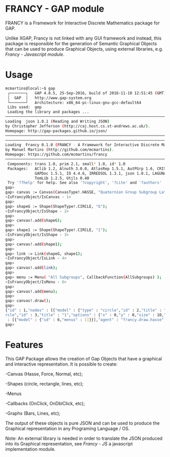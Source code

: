 # FRANCY - GAP module

FRANCY is a Framework for Interactive Discrete Mathematics package for GAP.

Unlike XGAP, Francy is not linked with any GUI framework and instead, this package is responsible for the generation 
of Semantic Graphical Objects that can be used to produce Graphical Objects, using external libraries, e.g. _Francy - Javascript module_.

# Usage

```bash
mcmartins@local:~$ gap
 ┌───────┐   GAP 4.8.5, 25-Sep-2016, build of 2016-11-10 12:51:45 (GMT)
 │  GAP  │   http://www.gap-system.org
 └───────┘   Architecture: x86_64-pc-linux-gnu-gcc-default64
 Libs used:  gmp
 Loading the library and packages ...
─────────────────────────────────────────────────────────────────────────────────────────────────────────────────────────────────────────────────────────────────────────────
Loading  json 1.0.1 (Reading and Writing JSON)
by Christopher Jefferson (http://caj.host.cs.st-andrews.ac.uk/).
Homepage: http://gap-packages.github.io/json/
─────────────────────────────────────────────────────────────────────────────────────────────────────────────────────────────────────────────────────────────────────────────
─────────────────────────────────────────────────────────────────────────────────────────────────────────────────────────────────────────────────────────────────────────────
Loading  Francy 0.1.0 (FRANCY - A Framework for Interactive Discrete Mathematics)
by Manuel Martins (http://github.com/mcmartins).
Homepage: https://github.com/mcmartins/francy
─────────────────────────────────────────────────────────────────────────────────────────────────────────────────────────────────────────────────────────────────────────────
 Components: trans 1.0, prim 2.1, small* 1.0, id* 1.0
 Packages:   AClib 1.2, Alnuth 3.0.0, AtlasRep 1.5.1, AutPGrp 1.6, CRISP 1.4.4, Cryst 4.1.12, CrystCat 1.1.6, CTblLib 1.2.2, FactInt 1.5.3, FGA 1.3.1, Francy 0.1.0, 
             GAPDoc 1.5.1, IO 4.4.6, IRREDSOL 1.3.1, json 1.0.1, LAGUNA 3.7.0, Polenta 1.3.6, Polycyclic 2.11, RadiRoot 2.7, ResClasses 4.5.0, Sophus 1.23, SpinSym 1.5, 
             TomLib 1.2.5, Utils 0.40
 Try '??help' for help. See also '?copyright', '?cite' and '?authors'
gap> 
gap> canvas := Canvas(CanvasType!.HASSE, "Quaternion Group Subgroup Lattice");
<IsFrancyObject/IsCanvas - 1>
gap> 
gap> shapeG := Shape(ShapeType!.CIRCLE, "G");
<IsFrancyObject/IsShape - 2>
gap> 
gap> canvas!.add(shapeG);
gap> 
gap> shape1 := Shape(ShapeType!.CIRCLE, "1");
<IsFrancyObject/IsShape - 3>
gap> 
gap> canvas!.add(shape1);
gap> 
gap> link := Link(shapeG, shape1);
<IsFrancyObject/IsLink - 4>
gap> 
gap> canvas!.add(link);
gap> 
gap> menu := Menu( "All Subgroups", CallbackFunction(AllSubgroups) );
<IsFrancyObject/IsMenu - 6>
gap> 
gap> canvas!.add(menu);
gap> 
gap> canvas!.draw();
gap> 
{"id" : 1,"nodes" : [{"model" : {"type" : "circle","id" : 2,"title" : "G","options" : {"x" : 0,"y" : 0,"size" : 10,"layer" : 0,"highlight" : true}}},{"model" : {"type" : "ci\
rcle","id" : 3,"title" : "1","options" : {"x" : 0,"y" : 0,"size" : 10,"layer" : 0,"highlight" : true}}}],"links" : [{"model" : {"source" : 2,"id" : 4,"target" : 3}}],"menus"\
 : [{"model" : {"id" : 6,"menus" : []}}],"agent" : "francy.draw.hasse","canvas" : {"id" : 1,"title" : "Quaternion Group Subgroup Lattice","options" : {"h" : 400,"w" : 680}}}
gap>
```

# Features
This GAP Package allows the creation of Gap Objects that have a graphical and interactive
representation. It is possible to create:

-Canvas (Hasse, Force, Normal, etc);

-Shapes (circle, rectangle, lines, etc);

-Menus

-Callbacks (OnClick, OnDblClick, etc);

-Graphs (Bars, Lines, etc);

The output of these objects is pure JSON and can be used to produce the Graphical representation 
in any Programing Language / OS.

Note: An external library is needed in order to translate the JSON produced into its Graphical representation, 
see _Francy - JS_ a javascript implementation module.